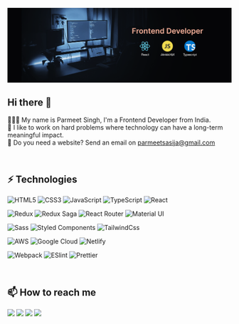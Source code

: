 ![cover](cover.png)

## Hi there 👋

🧑🏻‍💻 My name is Parmeet Singh, I'm a Frontend Developer from India.  
🔭 I like to work on hard problems where technology can have a long-term meaningful impact.  
📩 Do you need a website? Send an email on parmeetsasija@gmail.com


<br />

## ⚡️ Technologies
![HTML5](https://img.shields.io/badge/-HTML5-%23E44D27?style=flat-square&logo=html5&logoColor=ffffff)
![CSS3](https://img.shields.io/badge/-CSS3-%231572B6?style=flat-square&logo=css3)
![JavaScript](https://img.shields.io/badge/-JavaScript-%23F7DF1C?style=flat-square&logo=javascript&logoColor=000000&labelColor=%23F7DF1C&color=%23FFCE5A)
![TypeScript](https://img.shields.io/badge/-TypeScript-007ACC?style=flat-square&logo=typescript&logoColor=white)
![React](https://img.shields.io/badge/-React-%23282C34?style=flat-square&logo=react)

![Redux](https://img.shields.io/badge/-Redux-764ABC?style=flat-square&logo=redux)
![Redux Saga](https://img.shields.io/badge/-Redux_Saga-999999?style=flat-square&logo=redux-saga&logoColor=white)
![React Router](https://img.shields.io/badge/-React_Router-CA4245?style=flat-square&logo=react-router&logoColor=white)
![Material UI](https://img.shields.io/badge/-Material_UI-0081CB?style=flat-square&logo=material-ui&logoColor=white)

![Sass](https://img.shields.io/badge/-Sass-%23CC6699?style=flat-square&logo=sass&logoColor=ffffff)
![Styled Components](https://img.shields.io/badge/-Styled_Components-DB7093?style=flat-square&logo=styled-components&logoColor=white)
![TailwindCss](https://img.shields.io/badge/-Tailwind_CSS-%231a202c?style=flat-square&logo=tailwind-css)

![AWS](https://img.shields.io/badge/-Amazon_Web_Services-232F3E?style=flat-square&logo=amazon-aws&logoColor=ffffff)
![Google Cloud](https://img.shields.io/badge/-Google_Cloud-4285F4?style=flat-square&logo=google-cloud&logoColor=ffffff)
![Netlify](https://img.shields.io/badge/-Netlify-%2300C7B7?style=flat-square&logo=netlify&logoColor=ffffff)

![Webpack](https://img.shields.io/badge/-Webpack-%232C3A42?style=flat-square&logo=webpack)
![ESlint](https://img.shields.io/badge/-ESLint-%234B32C3?style=flat-square&logo=eslint)
![Prettier](https://img.shields.io/badge/-Prettier-F7B93E?style=flat-square&logo=prettier&logoColor=111)

<br />

## 📫 How to reach me

[![](https://img.shields.io/badge/-@parmeetasija-%23000000?style=flat-square&logo=instagram&logoColor=fff)](https://instagram.com/parmeetasija)
[![](https://img.shields.io/badge/-@parmeetasija-%231DA1F2?style=flat-square&logo=twitter&logoColor=ffffff)](https://twitter.com/parmeetasija)
[![](https://img.shields.io/badge/-@parmeetasija-0A66C2?style=flat-square&logo=LinkedIn&logoColor=ffffff)](http://linkedin.com/in/parmeetasija)
[![](https://img.shields.io/badge/-parmeetsasija@gmail.com-EA4335?style=flat-square&logo=gmail&logoColor=fff)](mailto:parmeetsasija@gmail.com)
<!-- [![](https://img.shields.io/website?color=0ab9e6&style=flat-square&up_message=xlbd.me&url=https%3A%2F%2Fxlbd.me)](https://xlbd.me) -->
